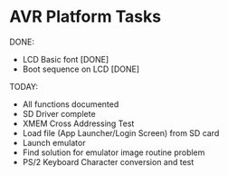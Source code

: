 # AVR Platform Tasks

DONE:
- LCD Basic font [DONE]
- Boot sequence on LCD [DONE]

TODAY:
- All functions documented
- SD Driver complete
- XMEM Cross Addressing Test
- Load file (App Launcher/Login Screen) from SD card
- Launch emulator
- Find solution for emulator image routine problem
- PS/2 Keyboard Character conversion and test
